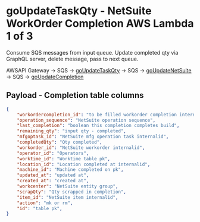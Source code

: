 # goUpdateTaskQty - NetSuite WorkOrder Completion AWS Lambda 1 of 3

Consume SQS messages from input queue. Update completed qty via GraphQL server, delete message, pass to next queue.

AWSAPI Gateway -> SQS -> [goUpdateTaskQty](https://github.com/Shaun-York/goUpdateTaskQty) -> SQS -> [goUpdateNetSuite](https://github.com/Shaun-York/goUpdateNetSuite) -> SQS -> [goUpdateCompletion](https://github.com/Shaun-York/goUpdateCompletion)

## Payload - Completion table columns

```json
{
    "workordercompletion_id": "to be filled workorder completion internailid",
    "operation_sequence": "NetSuite operation sequence",
    "last_completion": "boolean this completion completes build",
    "remaining_qty": "input qty - completed",
    "mfgoptask_id": "NetSuite mfg operation task internalid",
    "completedQty": "Qty completed",
    "workorder_id": "NetSuite workorder internalid",
    "operator_id": "Operators",
    "worktime_id": "Worktime table pk",
    "location_id": "Location completed at internalid",
    "machine_id": "Machine completed on pk",
    "updated_at": "updated at",
    "created_at": "created at",
    "workcenter": "NetSuite entity group",
    "scrapQty": "Qty scrapped in completion",
    "item_id": "NetSuite item internalid",
    "action": "mk or rm",
    "id": "table pk",
}
```
